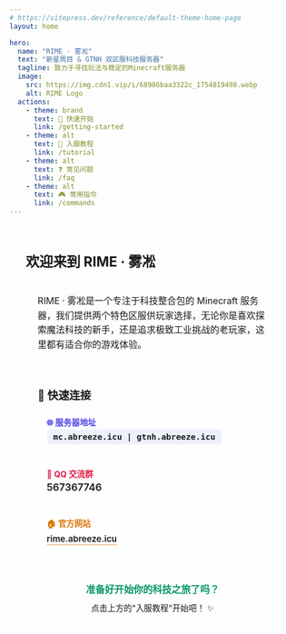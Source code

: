 ```yaml
---
# https://vitepress.dev/reference/default-theme-home-page
layout: home

hero:
  name: "RIME · 雾凇"
  text: "新星周目 & GTNH 双区服科技服务器"
  tagline: 致力于寻找玩法与稳定的Minecraft服务器
  image:
    src: https://img.cdn1.vip/i/68986baa3322c_1754819498.webp
    alt: RIME Logo
  actions:
    - theme: brand
      text: 📖 快速开始
      link: /getting-started
    - theme: alt
      text: 📝 入服教程
      link: /tutorial
    - theme: alt
      text: ❓ 常见问题
      link: /faq
    - theme: alt
      text: 🎮 常用指令
      link: /commands
---
```


<!-- 特性卡片区域 -->
<FeatureCards />

<div style="padding: 1.8rem; margin: 2rem auto 0 auto; max-width: 1200px;">

<h2 style="margin: 0 0 0.4rem 0; font-size: 1.5rem; color: #1a1a1a;">欢迎来到 RIME · 雾凇</h2>

<div style="background: rgba(255, 255, 255, 0.2); border-radius: 1rem; padding: 1.3rem; margin: 0.4rem 0; backdrop-filter: blur(2px);">

<span style="color: #1a1a1a; line-height: 1.6; font-size: 1rem;">RIME · 雾凇是一个专注于科技整合包的 Minecraft 服务器，我们提供两个特色区服供玩家选择，无论你是喜欢探索魔法科技的新手，还是追求极致工业挑战的老玩家，这里都有适合你的游戏体验。</span>

</div>

<div style="background: rgba(255, 255, 255, 0.2); border-radius: 1rem; padding: 1.3rem; margin: 0.4rem 0; backdrop-filter: blur(2px);">

<h3 style="margin: 0 0 0.4rem 0; font-size: 1.2rem; color: #1a1a1a;">🚀 快速连接</h3>

<div style="display: grid; gap: 0.6rem; margin-top: 0.3rem;">

<div style="background: rgba(255, 255, 255, 0.3); border-radius: 0.7rem; padding: 1rem; backdrop-filter: blur(2px); transition: all 0.3s ease;">
<strong style="color: #4f46e5; font-size: 0.9rem;">🌐 服务器地址</strong><br/>
<code style="background: rgba(102, 126, 234, 0.1); color: #1a1a1a; padding: 0.3rem 0.7rem; border-radius: 0.4rem; font-weight: 600; margin-top: 0.2rem; display: inline-block; font-size: 0.9rem;">mc.abreeze.icu | gtnh.abreeze.icu</code>
</div>

<div style="background: rgba(255, 255, 255, 0.3); border-radius: 0.7rem; padding: 1rem; backdrop-filter: blur(2px); transition: all 0.3s ease;">
<strong style="color: #e11d48; font-size: 0.9rem;">💬 QQ 交流群</strong><br/>
<span style="font-size: 1.1rem; font-weight: 600; color: #1a1a1a; margin-top: 0.2rem; display: inline-block;">567367746</span>
</div>

<div style="background: rgba(255, 255, 255, 0.3); border-radius: 0.7rem; padding: 1rem; backdrop-filter: blur(2px); transition: all 0.3s ease;">
<strong style="color: #d97706; font-size: 0.9rem;">🏠 官方网站</strong><br/>
<a href="https://rime.abreeze.icu/" style="color: #1a1a1a; text-decoration: none; font-weight: 600; border-bottom: 2px solid rgba(217, 119, 6, 0.4); transition: all 0.3s ease; margin-top: 0.2rem; display: inline-block; font-size: 0.95rem;">rime.abreeze.icu</a>
</div>

</div>

</div>

<div style="text-align: center; background: rgba(255, 255, 255, 0.2); border-radius: 1rem; padding: 1.5rem; margin: 0.4rem 0 0 0; backdrop-filter: blur(2px);">

<p style="font-size: 1.05rem; color: #059669; font-weight: 600; margin: 0; line-height: 1.4;">准备好开始你的科技之旅了吗？</p>
<p style="margin: 0.5rem 0 0 0; color: #1a1a1a; font-size: 0.9rem;">点击上方的"入服教程"开始吧！ ✨</p>

</div>

</div>
